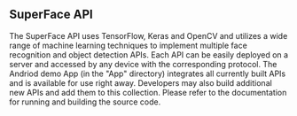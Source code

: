 ## SuperFace API

The SuperFace API uses TensorFlow, Keras and OpenCV and utilizes a wide range of machine learning techniques to implement multiple face recognition and object detection APIs. Each API can be easily deployed on a server and accessed by any device with the corresponding protocol. The Andriod demo App (in the "App" directory) integrates all currently built APIs and is available for use right away. Developers may also build additional new APIs and add them to this collection. Please refer to the documentation for running and building the source code.
